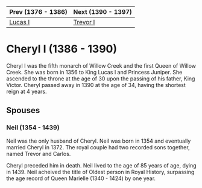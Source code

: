 | Prev (1376 - 1386) | Next (1390 - 1397) |
| ---- | ---- |
| [Lucas I] | [Trevor I] |
# Cheryl I (1386 - 1390)
Cheryl I was the fifth monarch of Willow Creek and the first Queen of Willow Creek. She was born in 1356 to King Lucas I and Princess Juniper. She ascended to the throne at the age of 30 upon the passing of his father, King Victor. Cheryl passed away in 1390 at the age of 34, having the shortest reign at 4 years.

## Spouses

### Neil (1354 - 1439)
Neil was the only husband of Cheryl. Neil was born in 1354 and eventually married Cheryl in 1372. The royal couple had two recorded sons together, named Trevor and Carlos.

Cheryl preceded him in death. Neil lived to the age of 85 years of age, dying in 1439. Neil acheived the title of Oldest person in Royal History, surpassing the age record of Queen Marielle (1340 - 1424) by one year.

[Lucas I]: 03_Lucas_I.md
[Trevor I]: 05_Trevor_I.md
